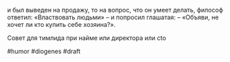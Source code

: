 и был выведен на продажу, то на вопрос, что он умеет делать, философ ответил: «Властвовать людьми» – и попросил глашатая: – «Объяви, не хочет ли кто купить себе хозяина?».

Совет для тимлида при найме или директора или cto

#humor #diogenes #draft
